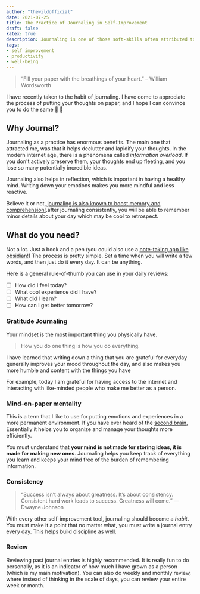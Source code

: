 ```yaml
---
author: "thewildofficial"
date: 2021-07-25
title: The Practice of Journaling in Self-Improvement
draft: false
katex: true
description: Journaling is one of those soft-skills often attributed to highly successful people and intellectuals alike...but Why? In this blog post i aim to explain the appeal of journalling (and how you can impliment it yourself!)
tags: 
- self improvement
- productivity
- well-being
---
```


> “Fill your paper with the breathings of your heart.” – William Wordsworth

I have recently taken to the habit of journaling. I have come to appreciate the process of putting your thoughts on paper, and I hope I can convince you to do the same 🧠 📄

## Why Journal?
Journaling as a practice has enormous benefits. The main one that attracted me, was that it helps declutter and lapidify your thoughts. 
In the modern internet age, there is a phenomena called *information overload*. If you don't actively preserve them, your thoughts end up fleeting, and you lose so many potentially incredible ideas.

Journaling also helps in reflection, which is important in having a healthy mind. Writing down your emotions makes you more mindful and less reactive.

Believe it or not,[ journaling is also known to boost memory and comprehension!](https://pubmed.ncbi.nlm.nih.gov/11561925/).after journaling consistently, you will be able to remember minor details about your day which may be cool to retrospect.
## What do you need?
Not a lot. Just a book and a pen (you could also use a [note-taking app like obsidian!](https://obsidian.md))
The process is pretty simple. Set a time when you will write a few words, and then just do it every day.
It can be anything.

Here is a general rule-of-thumb you can use in your daily reviews:
- [ ] How did I feel today?
- [ ] What cool experience did I have?
- [ ] What did I learn?
- [ ] How can I get better tomorrow?
### Gratitude Journaling
Your mindset is the most important thing you physically have.
> How you do one thing is how you do everything.

I have learned that writing down a thing that you are grateful for everyday generally improves your mood throughout the day, and also makes you more humble and content with the things you have

For example, today I am grateful for having access to the internet and interacting with like-minded people who make me better as a person.
### Mind-on-paper mentality
This is a term that I like to use for putting emotions and experiences in a more permanent environment. If you have ever heard of the [second brain](https://www.buildingasecondbrain.com), Essentially it helps you to organize and manage your thoughts more efficiently.

You must understand that **your mind is not made for storing ideas, it is made for making new ones**. Journaling helps you keep track of everything you learn and keeps your mind free of the burden of remembering information.
### Consistency
> “Success isn’t always about greatness. It’s about consistency. Consistent hard work leads to success. Greatness will come.” — Dwayne Johnson

With every other self-improvement tool, journaling should become a *habit*. You must make it a point that no matter what, you must write a journal entry every day.
This helps build discipline as well.
### Review
Reviewing past journal entries is highly recommended. It is really fun to do personally, as it is an indicator of how much I have grown as a person (which is my main motivation).
You can also do weekly and monthly review, where instead of thinking in the scale of days, you can review your entire week or month.
